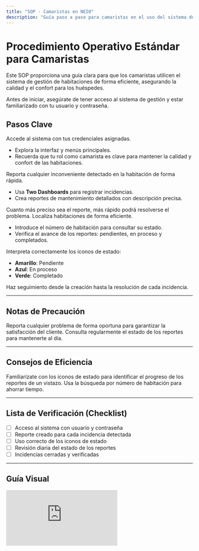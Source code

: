 ```yaml
---
title: "SOP · Camaristas en NEIO"
description: "Guía paso a paso para camaristas en el uso del sistema de gestión de habitaciones"
---
```


# Procedimiento Operativo Estándar para Camaristas

Este SOP proporciona una guía clara para que los camaristas utilicen el sistema de gestión de habitaciones de forma eficiente, asegurando la calidad y el confort para los huéspedes.

<Note>
Antes de iniciar, asegúrate de tener acceso al sistema de gestión y estar familiarizado con tu usuario y contraseña.
</Note>

## Pasos Clave

<Steps titleSize="h3">
  <Step title="Paso 1 · Introducción al Sistema de Gestión" icon="laptop" iconType="solid" stepNumber={1}>
    Accede al sistema con tus credenciales asignadas.
    <ul>
      <li>Explora la interfaz y menús principales.</li>
      <li>Recuerda que tu rol como camarista es clave para mantener la calidad y confort de las habitaciones.</li>
    </ul>
  </Step>

  <Step title="Paso 2 · Reportar Problemas de Habitaciones" icon="triangle-exclamation" iconType="solid" stepNumber={2}>
    Reporta cualquier inconveniente detectado en la habitación de forma rápida.
    <ul>
      <li>Usa <strong>Two Dashboards</strong> para registrar incidencias.</li>
      <li>Crea reportes de mantenimiento detallados con descripción precisa.</li>
    </ul>
    <Tip>
    Cuanto más preciso sea el reporte, más rápido podrá resolverse el problema.
    </Tip>
  </Step>

  <Step title="Paso 3 · Buscar Habitaciones por Número" icon="magnifying-glass" iconType="solid" stepNumber={3}>
    Localiza habitaciones de forma eficiente.
    <ul>
      <li>Introduce el número de habitación para consultar su estado.</li>
      <li>Verifica el avance de los reportes: pendientes, en proceso y completados.</li>
    </ul>
  </Step>

  <Step title="Paso 4 · Estado de los Reportes" icon="check-circle" iconType="solid" stepNumber={4}>
    Interpreta correctamente los iconos de estado:
    <ul>
      <li><strong>Amarillo</strong>: Pendiente</li>
      <li><strong>Azul</strong>: En proceso</li>
      <li><strong>Verde</strong>: Completado</li>
    </ul>
    <Info>
    Haz seguimiento desde la creación hasta la resolución de cada incidencia.
    </Info>
  </Step>
</Steps>

---

## Notas de Precaución

<Warning>
Reporta cualquier problema de forma oportuna para garantizar la satisfacción del cliente.
</Warning>

<Info>
Consulta regularmente el estado de los reportes para mantenerte al día.
</Info>

---

## Consejos de Eficiencia

<Tip>
Familiarízate con los iconos de estado para identificar el progreso de los reportes de un vistazo.
</Tip>

<Tip>
Usa la búsqueda por número de habitación para ahorrar tiempo.
</Tip>

---

## Lista de Verificación (Checklist)

- [ ] Acceso al sistema con usuario y contraseña
- [ ] Reporte creado para cada incidencia detectada
- [ ] Uso correcto de los iconos de estado
- [ ] Revisión diaria del estado de los reportes
- [ ] Incidencias cerradas y verificadas

---

## Guía Visual

<iframe
  className="w-full aspect-video rounded-xl"
  src="https://www.loom.com/embed/202d0e62331d4a9395ed4bf2d9aa53e7"
  title="Uso del sistema de gestión para camaristas"
  frameBorder="0"
  allow="accelerometer; autoplay; clipboard-write; encrypted-media; gyroscope; picture-in-picture"
  allowFullScreen
></iframe>
